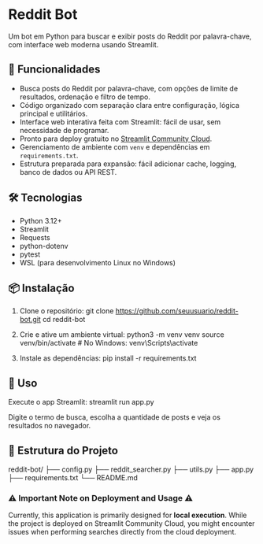 # Reddit Bot

Um bot em Python para buscar e exibir posts do Reddit por palavra-chave, com interface web moderna usando Streamlit.

## 🚀 Funcionalidades

- Busca posts do Reddit por palavra-chave, com opções de limite de resultados, ordenação e filtro de tempo.
- Código organizado com separação clara entre configuração, lógica principal e utilitários.
- Interface web interativa feita com Streamlit: fácil de usar, sem necessidade de programar.
- Pronto para deploy gratuito no [Streamlit Community Cloud](https://streamlit.io/cloud).
- Gerenciamento de ambiente com `venv` e dependências em `requirements.txt`.
- Estrutura preparada para expansão: fácil adicionar cache, logging, banco de dados ou API REST.

## 🛠️ Tecnologias

- Python 3.12+
- Streamlit
- Requests
- python-dotenv
- pytest
- WSL (para desenvolvimento Linux no Windows)

## 📦 Instalação

1. Clone o repositório:
git clone https://github.com/seuusuario/reddit-bot.git
cd reddit-bot


2. Crie e ative um ambiente virtual:
python3 -m venv venv
source venv/bin/activate # No Windows: venv\Scripts\activate


3. Instale as dependências:
pip install -r requirements.txt


## 🚦 Uso

Execute o app Streamlit:
streamlit run app.py

Digite o termo de busca, escolha a quantidade de posts e veja os resultados no navegador.

## 🧩 Estrutura do Projeto

reddit-bot/
├── config.py
├── reddit_searcher.py
├── utils.py
├── app.py
├── requirements.txt
└── README.md

### ⚠️ Important Note on Deployment and Usage ⚠️

Currently, this application is primarily designed for **local execution**. While the project is deployed on Streamlit Community Cloud, you might encounter issues when performing searches directly from the cloud deployment.
